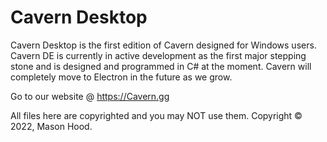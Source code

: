 # Cavern Desktop
Cavern Desktop is the first edition of Cavern designed for Windows users. 
Cavern DE is currently in active development as the first major stepping stone and is designed and programmed in C# at the moment.
Cavern will completely move to Electron in the future as we grow. 

Go to our website @ https://Cavern.gg

All files here are copyrighted and you may NOT use them.
Copyright © 2022, Mason Hood. 
